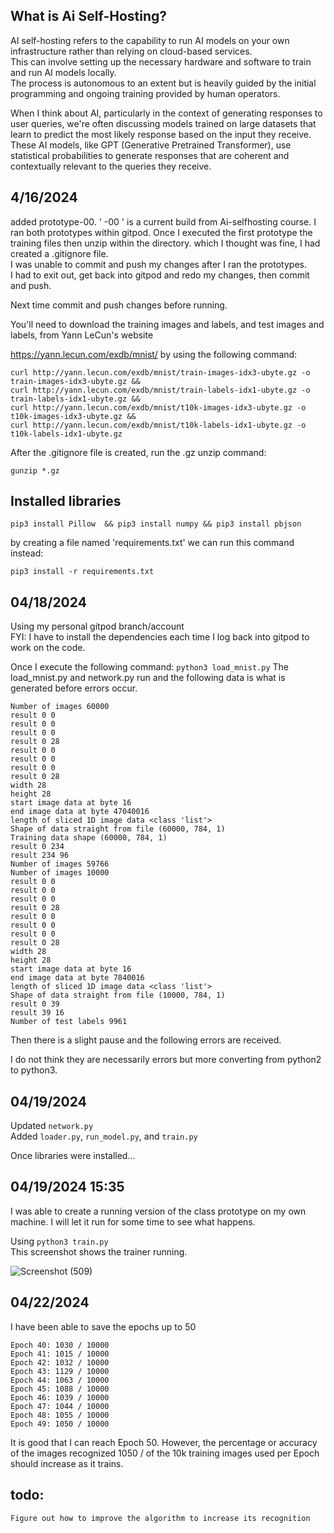 ## What is Ai Self-Hosting?

AI self-hosting refers to the capability to run AI models on your own infrastructure rather than relying on cloud-based services.<br>
This can involve setting up the necessary hardware and software to train and run AI models locally.<br>
The process is autonomous to an extent but is heavily guided by the initial programming and ongoing training provided by human operators.

When I think about AI, particularly in the context of generating responses to user queries, we're often discussing models trained on large datasets that learn to predict the most likely response based on the input they receive. These AI models, like GPT (Generative Pretrained Transformer), use statistical probabilities to generate responses that are coherent and contextually relevant to the queries they receive.<br>

## 4/16/2024
added prototype-00. ' -00 ' is a current build from Ai-selfhosting course. 
I ran both prototypes within gitpod. Once I executed the first prototype the training files then unzip within the directory. which I thought was fine, I had created a .gitignore file.<br>
I was unable to commit and push my changes after I ran the prototypes.<br>
I had to exit out, get back into gitpod and redo my changes, then commit and push. <br>

Next time commit and push changes before running.<br>

You'll need to download the training images and labels, and test images and labels, from Yann LeCun's website

https://yann.lecun.com/exdb/mnist/ by using the following command:

```
curl http://yann.lecun.com/exdb/mnist/train-images-idx3-ubyte.gz -o train-images-idx3-ubyte.gz &&
curl http://yann.lecun.com/exdb/mnist/train-labels-idx1-ubyte.gz -o train-labels-idx1-ubyte.gz &&
curl http://yann.lecun.com/exdb/mnist/t10k-images-idx3-ubyte.gz -o t10k-images-idx3-ubyte.gz &&
curl http://yann.lecun.com/exdb/mnist/t10k-labels-idx1-ubyte.gz -o t10k-labels-idx1-ubyte.gz
```
After the .gitignore file is created, run the .gz unzip command:
```
gunzip *.gz
```

## Installed libraries
```
pip3 install Pillow  && pip3 install numpy && pip3 install pbjson
```
by creating a file named 'requirements.txt' we can run this command instead: <br> 
```
pip3 install -r requirements.txt
```
## 04/18/2024
Using my personal gitpod branch/account <br>
FYI: I have to install the dependencies each time I log back into gitpod to work on the code.

Once I execute the following command:
``` python3 load_mnist.py ```
The load_mnist.py and network.py run and the following data is what is generated before errors occur.<br>

```
Number of images 60000
result 0 0
result 0 0
result 0 0
result 0 28
result 0 0
result 0 0
result 0 0
result 0 28
width 28
height 28
start image data at byte 16
end image data at byte 47040016
length of sliced 1D image data <class 'list'>
Shape of data straight from file (60000, 784, 1)
Training data shape (60000, 784, 1)
result 0 234
result 234 96
Number of images 59766
Number of images 10000
result 0 0
result 0 0
result 0 0
result 0 28
result 0 0
result 0 0
result 0 0
result 0 28
width 28
height 28
start image data at byte 16
end image data at byte 7840016
length of sliced 1D image data <class 'list'>
Shape of data straight from file (10000, 784, 1)
result 0 39
result 39 16
Number of test labels 9961

```
Then there is a slight pause and the following errors are received.

I do not think they are necessarily errors but more converting from python2 to python3.<br>


## 04/19/2024

Updated ```network.py```<br>
Added ```loader.py```, ```run_model.py```, and ```train.py```<br>

Once libraries were installed...<br>

## 04/19/2024 15:35
I was able to create a running version of the class prototype on my own machine. I will let it run for some time to see what happens.

Using ```python3 train.py``` <br>
This screenshot shows the trainer running.<br>

![Screenshot (509)](https://github.com/TheEvergreenStateCollege/upper-division-cs/assets/129904249/d7785d55-3a86-4232-a85b-4190b2b1c0e8)


## 04/22/2024
I have been able to save the epochs up to 50
```
Epoch 40: 1030 / 10000
Epoch 41: 1015 / 10000
Epoch 42: 1032 / 10000
Epoch 43: 1129 / 10000
Epoch 44: 1063 / 10000
Epoch 45: 1088 / 10000
Epoch 46: 1039 / 10000
Epoch 47: 1044 / 10000
Epoch 48: 1055 / 10000
Epoch 49: 1050 / 10000
```
It is good that I can reach Epoch 50. However, the percentage or accuracy of the images recognized  1050 / of the 10k training images used per Epoch should increase as it trains.

## todo:

```
Figure out how to improve the algorithm to increase its recognition
```
